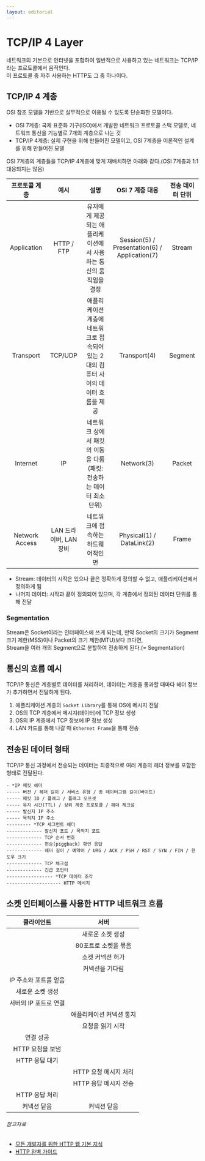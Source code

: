 ```yaml
---
layout: editorial
---
```


# TCP/IP 4 Layer

네트워크의 기본으로 인터넷을 포함하여 일반적으로 사용하고 있는 네트워크는 TCP/IP라는 프로토콜에서 움직인다.  
이 프로토콜 중 자주 사용하는 HTTP도 그 중 하나이다.

## TCP/IP 4 계층

OSI 참조 모델을 기반으로 실무적으로 이용될 수 있도록 단순화한 모델이다.

- OSI 7계층: 국제 표준화 기구(ISO)에서 개발한 네트워크 프로토콜 스택 모델로, 네트워크 통신을 기능별로 7개의 계층으로 나눈 것
- TCP/IP 4계층: 실제 구현을 위해 만들어진 모델이고, OSI 7계층을 이론적인 설계를 위해 만들어진 모델

OSI 7계층의 계층들을 TCP/IP 4계층에 맞게 재배치하면 아래와 같다.(OSI 7계층과 1:1 대응되지는 않음)

|    프로토콜 계층     |        예시        |                       설명                        |                  OSI 7 계층 대응                  | 전송 데이터 단위 |
|:--------------:|:----------------:|:-----------------------------------------------:|:---------------------------------------------:|:---------:|
|  Application   |    HTTP / FTP    |       유저에게 제공되는 애플리케이션에서 사용하는 통신의 움직임을 결정       | Session(5) / Presentation(6) / Application(7) |  Stream   |
|   Transport    |     TCP/UDP      | 애플리케이션 계층에 네트워크로 접속되어 있는 2대의 컴퓨터 사이의 데이터 흐름을 제공 |                 Transport(4)                  |  Segment  |
|    Internet    |        IP        |     네트워크 상에서 패킷의 이동을 다룸(패킷: 전송하는 데이터 최소 단위)     |                  Network(3)                   |  Packet   |
| Network Access | LAN 드라이버, LAN 장비 |               네트워크에 접속하는 하드웨어적인 면               |           Physical(1) / DataLink(2)           |   Frame   |

- Stream: 데이터의 시작은 있으나 끝은 정확하게 정의할 수 없고, 애플리케이션에서 정의하게 됨
- 나머지 데이터: 시작과 끝이 정의되어 있으며, 각 계층에서 정의된 데이터 단위를 통해 전달

### Segmentation

Stream은 Socket이라는 인터페이스에 쓰게 되는데, 만약 Socket의 크기가 Segment 크기 제한(MSS)이나 Packet의 크기 제한(MTU)보다 크다면,  
Stream을 여러 개의 Segment으로 분할하여 전송하게 된다.(= Segmentation)

## 통신의 흐름 예시

TCP/IP 통신은 계층별로 데이터를 처리하며, 데이터는 계층을 통과할 때마다 헤더 정보가 추가하면서 전달하게 된다.

1. 애플리케이션 계층의 `Socket Library`를 통해 OS에 메시지 전달
2. OS의 TCP 계층에서 메시지(데이터)에 TCP 정보 생성
3. OS의 IP 계층에서 TCP 정보에 IP 정보 생성
4. LAN 카드를 통해 나갈 때 `Ethernet Frame`을 통해 전송

## 전송된 데이터 형태

TCP/IP 통신 과정에서 전송되는 데이터는 최종적으로 여러 계층의 헤더 정보를 포함한 형태로 전달된다.

```
- *IP 패킷 헤더
----- 버전 / 헤더 길이 / 서비스 유형 / 총 데이터그램 길이(바이트)
----- 패킷 ID / 플래그 / 플래그 오프셋
----- 유지 시간(TTL) / 상위 계층 프로토콜 / 헤더 체크섬
----- 발신지 IP 주소
----- 목적지 IP 주소
--------- *TCP 세그먼트 헤더
------------- 발신지 포트 / 목적지 포트
------------- TCP 순서 번호
------------- 편승(piggback) 확인 응답
------------- 헤더 길이 / 예약어 / URG / ACK / PSH / RST / SYN / FIN / 윈도우 크기
------------- TCP 체크섬
------------- 긴급 포인터
----------------- *TCP 데이터 조각
-------------------- HTTP 메시지
```

## 소켓 인터페이스를 사용한 HTTP 네트워크 흐름

|     클라이언트     |       서버       |
|:-------------:|:--------------:|
|               |   새로운 소켓 생성    |
|               |  80포트로 소켓을 묶음  |
|               |   소켓 커넥션 허가    |
|               |    커넥션을 기다림    |
| IP 주소와 포트를 얻음 |                |
|   새로운 소켓 생성   |                |
| 서버의 IP 포트로 연결 |                |
|               | 애플리케이션 커넥션 통지  |
|               |   요청을 읽기 시작    |
|     연결 성공     |                |
|  HTTP 요청을 보냄  |                |
|  HTTP 응답 대기   |                |
|               | HTTP 요청 메시지 처리 |
|               | HTTP 응답 메시지 전송 |
|  HTTP 응답 처리   |                |
|    커넥션 닫음     |     커넥션 닫음     |

###### 참고자료

- [모든 개발자를 위한 HTTP 웹 기본 지식](https://www.inflearn.com/course/http-웹-네트워크)
- [HTTP 완벽 가이드](https://kobic.net/book/bookInfo/view.do?isbn=9788966261208)
